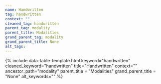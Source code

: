 ```yaml
---
name: Handwritten
tag: handwritten
context: ""
cleaned_tag: handwritten
parent_tag: modality
parent_title: Modalities
grand_parent_tag: modality
grand_parent_title: None
alt_tags: 
---
```


{% include data-table-template.html 
  keyword="handwritten" 
  cleaned_keyword="handwritten" 
  title="Handwritten"
  context=""
  ancestor_path="modality" 
  parent_title = "Modalities"
  grand_parent_title = "None"
  alt_keywords=""
%}

